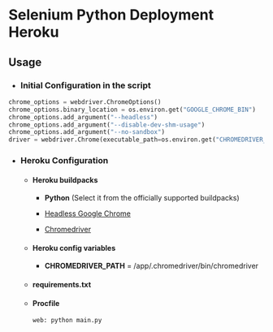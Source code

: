 # Selenium Python Deployment Heroku

## Usage

* ### Initial Configuration in the script

```python
chrome_options = webdriver.ChromeOptions()
chrome_options.binary_location = os.environ.get("GOOGLE_CHROME_BIN")
chrome_options.add_argument("--headless")
chrome_options.add_argument("--disable-dev-shm-usage")
chrome_options.add_argument("--no-sandbox")
driver = webdriver.Chrome(executable_path=os.environ.get("CHROMEDRIVER_PATH"), options=chrome_options)
```

* ### Heroku Configuration
  * #### Heroku buildpacks

    * **Python** (Select it from the officially supported buildpacks)

    * [Headless Google Chrome](https://github.com/heroku/heroku-buildpack-google-chrome)

    * [Chromedriver](https://github.com/heroku/heroku-buildpack-chromedriver)

  * #### Heroku config variables
  
    * **CHROMEDRIVER_PATH** = /app/.chromedriver/bin/chromedriver

  * #### requirements.txt
 
  * #### Procfile
    ```bash
    web: python main.py
    ```